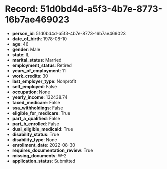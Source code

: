# Record: 51d0bd4d-a5f3-4b7e-8773-16b7ae469023

- **person_id**: 51d0bd4d-a5f3-4b7e-8773-16b7ae469023
- **date_of_birth**: 1978-08-10
- **age**: 46
- **gender**: Male
- **state**: IL
- **marital_status**: Married
- **employment_status**: Retired
- **years_of_employment**: 11
- **work_credits**: 30
- **last_employer_type**: Nonprofit
- **self_employed**: False
- **occupation**: None
- **yearly_income**: 132438.74
- **taxed_medicare**: False
- **ssa_withholdings**: False
- **eligible_for_medicare**: True
- **part_a_qualified**: False
- **part_b_enrolled**: False
- **dual_eligible_medicaid**: True
- **disability_status**: True
- **disability_type**: None
- **enrollment_date**: 2022-08-30
- **requires_documentation_review**: True
- **missing_documents**: W-2
- **application_status**: Submitted
